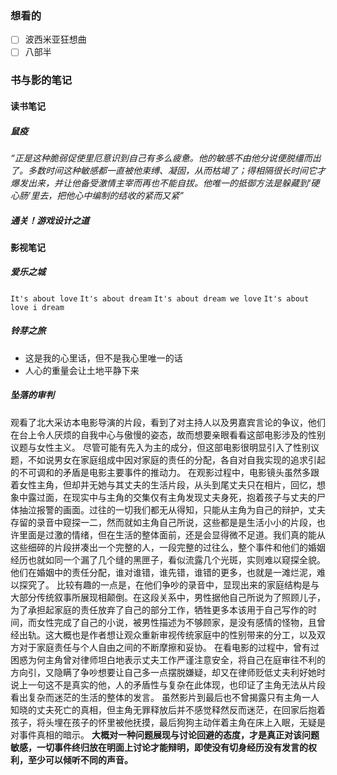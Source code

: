 ### 想看的
- [ ] 波西米亚狂想曲
- [ ] 八部半

### 书与影的笔记

#### 读书笔记
##### 鼠疫
_“正是这种脆弱促使里厄意识到自己有多么疲惫。他的敏感不由他分说便脱缰而出了。多数时间这种敏感都一直被他束缚、凝固，从而枯竭了；得相隔很长时间它才爆发出来，并让他备受激情主宰而再也不能自拔。他唯一的抵御方法是躲藏到‘硬心肠’里去，把他心中编制的结收的紧而又紧”_

##### 通关！游戏设计之道

#### 影视笔记
##### 爱乐之城
`It's about love`
`It's about dream`
`It's about dream we love`
`It's about love i dream`

##### 铃芽之旅
* 这是我的心里话，但不是我心里唯一的话
* 人心的重量会让土地平静下来

##### 坠落的审判
观看了北大采访本电影导演的片段，看到了对主持人以及男嘉宾言论的争议，他们在台上令人厌烦的自我中心与傲慢的姿态，故而想要亲眼看看这部电影涉及的性别议题与女性主义。
尽管可能有先入为主的成分，但这部电影很明显引入了性别议题，不如说男女在家庭组成中因对家庭的责任的分配，各自对自我实现的追求引起的不可调和的矛盾是电影主要事件的推动力。
在观影过程中，电影镜头虽然多跟着女性主角，但却并无她与其丈夫的生活片段，从头到尾丈夫只在相片，回忆，想象中露过面，在现实中与主角的交集仅有主角发现丈夫身死，抱着孩子与丈夫的尸体抽泣报警的画面。过往的一切我们都无从得知，只能从主角为自己的辩护，丈夫存留的录音中窥探一二，然而就如主角自己所说，这些都是是生活小小的片段，也许里面是过激的情绪，但在生活的整体面前，还是会显得微不足道。我们真的能从这些细碎的片段拼凑出一个完整的人，一段完整的过往么，整个事件和他们的婚姻经历也就如同一个漏了几个缝的黑匣子，看似流露几个光斑，实则难以窥探全貌。他们在婚姻中的责任分配，谁对谁错，谁先错，谁错的更多，也就是一滩烂泥，难以探究了。
比较有趣的一点是，在他们争吵的录音中，显现出来的家庭结构是与大部分传统叙事所展现相颠倒。在这段关系中，男性据他自己所说为了照顾儿子，为了承担起家庭的责任放弃了自己的部分工作，牺牲更多本该用于自己写作的时间，而女性完成了自己的小说，被男性描述为不够顾家，是没有感情的怪物，且曾经出轨。这大概也是作者想让观众重新审视传统家庭中的性别带来的分工，以及双方对于家庭责任与个人自由之间的不断摩擦和妥协。
在看电影的过程中，曾有过困惑为何主角曾对律师坦白地表示丈夫工作严谨注意安全，将自己在庭审往不利的方向引，又隐瞒了争吵想要让自己多一点摆脱嫌疑，却又在律师贬低丈夫利好她时说上一句这不是真实的他，人的矛盾性与复杂在此体现，也印证了主角无法从片段看出复杂而迷茫的生活的整体的发言。
虽然影片到最后也不曾揭露只有主角一人知晓的丈夫死亡的真相，但主角无罪释放后并不感觉释然反而迷茫，在回家后抱着孩子，将头埋在孩子的怀里被他抚摸，最后狗狗主动伴着主角在床上入眠，无疑是对事件真相的暗示。
**大概对一种问题展现与讨论回避的态度，才是真正对该问题敏感，一切事件终归放在明面上讨论才能辩明，即使没有切身经历没有发言的权利，至少可以倾听不同的声音。**

